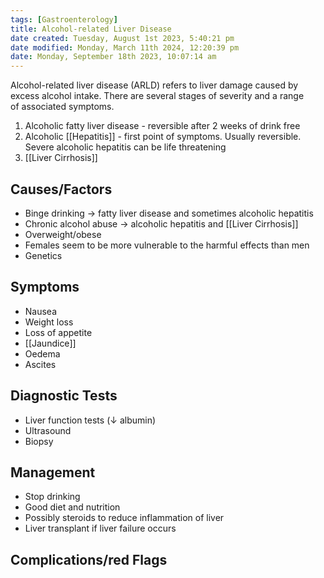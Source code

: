 ```yaml
---
tags: [Gastroenterology]
title: Alcohol-related Liver Disease
date created: Tuesday, August 1st 2023, 5:40:21 pm
date modified: Monday, March 11th 2024, 12:20:39 pm
date: Monday, September 18th 2023, 10:07:14 am
---
```


Alcohol-related liver disease (ARLD) refers to liver damage caused by excess alcohol intake. There are several stages of severity and a range of associated symptoms.

1. Alcoholic fatty liver disease - reversible after 2 weeks of drink free
2. Alcoholic [[Hepatitis]] - first point of symptoms. Usually reversible. Severe alcoholic hepatitis can be life threatening
3. [[Liver Cirrhosis]]

## Causes/Factors

- Binge drinking -> fatty liver disease and sometimes alcoholic hepatitis
- Chronic alcohol abuse -> alcoholic hepatitis and [[Liver Cirrhosis]]
- Overweight/obese
- Females seem to be more vulnerable to the harmful effects than men
- Genetics

## Symptoms

- Nausea
- Weight loss
- Loss of appetite
- [[Jaundice]]
- Oedema
- Ascites

## Diagnostic Tests

- Liver function tests ($\downarrow$ albumin)
- Ultrasound
- Biopsy

## Management

- Stop drinking
- Good diet and nutrition
- Possibly steroids to reduce inflammation of liver
- Liver transplant if liver failure occurs

## Complications/red Flags
